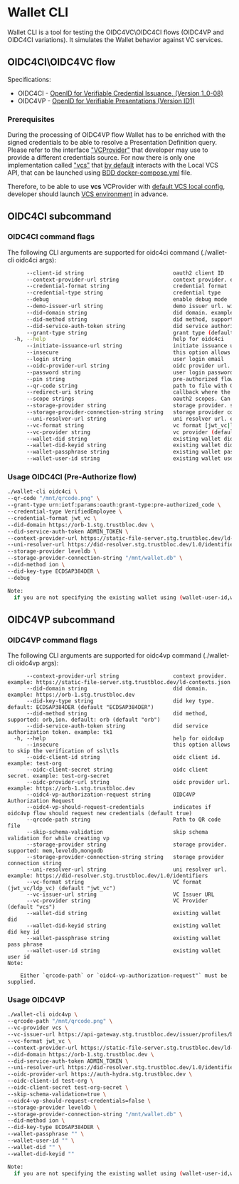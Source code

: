 # Wallet CLI

Wallet CLI is a tool for testing the OIDC4VC\OIDC4CI flows (OIDC4VP and OIDC4CI variations). It simulates the Wallet behavior
against VC services.

## OIDC4CI\OIDC4VC flow

Specifications:
* OIDC4CI - [OpenID for Verifiable Credential Issuance, (Version 1_0-08)](https://openid.net/specs/openid-4-verifiable-credential-issuance-1_0-08.html)
* OIDC4VP - [OpenID for Verifiable Presentations (Version ID1)](https://openid.net/specs/openid-connect-4-verifiable-presentations-1_0-ID1.html)

### Prerequisites

During the processing of OIDC4VP flow Wallet has to be enriched with the signed credentials to be able to resolve a Presentation Definition query.
Please refer to the interface ["VCProvider"](pkg/walletrunner/vcprovider/provider.go) that developer may use to provide a different credentials source.
For now there is only one implementation called ["vcs"](pkg/walletrunner/vcprovider/vcs.go) that [by default](pkg/walletrunner/vcprovider/vcs.go)
interacts with the Local VCS API, that can be launched using [BDD docker-compose.yml](../../test/bdd/fixtures/docker-compose.yml) file.

Therefore, to be able to use **vcs** VCProvider with [default VCS local config](pkg/walletrunner/vcprovider/vcs.go), developer should launch [VCS environment](../../test/bdd/fixtures/docker-compose.yml) in advance.

## OIDC4CI subcommand
### OIDC4CI command flags

The following CLI arguments are supported for oidc4ci command (./wallet-cli oidc4ci args):
```bash
      --client-id string                            oauth2 client ID
      --context-provider-url string                 context provider. example: https://static-file-server.stg.trustbloc.dev/ld-contexts.json
      --credential-format string                    credential format
      --credential-type string                      credential type
      --debug                                       enable debug mode
      --demo-issuer-url string                      demo issuer url. will automatically download qrcode
      --did-domain string                           did domain. example: https://orb-1.stg.trustbloc.dev
      --did-method string                           did method, supported: orb,ion. default: orb (default "orb")
      --did-service-auth-token string               did service authorization token. example: tk1
      --grant-type string                           grant type (default "authorization_code")
  -h, --help                                        help for oidc4ci
      --initiate-issuance-url string                initiate issuance url
      --insecure                                    this option allows to skip the verification of ssl\tls
      --login string                                user login email
      --oidc-provider-url string                    oidc provider url. example: https://api-gateway.stg.trustbloc.dev
      --password string                             user login password
      --pin string                                  pre-authorized flow pin
      --qr-code string                              path to file with QR code
      --redirect-uri string                         callback where the authorization code should be sent
      --scope strings                               oauth2 scopes. Can be used to pass credential type
      --storage-provider string                     storage provider. supported: mem,leveldb,mongodb
      --storage-provider-connection-string string   storage provider connection string
      --uni-resolver-url string                     uni resolver url. example: https://did-resolver.stg.trustbloc.dev/1.0/identifiers
      --vc-format string                            vc format [jwt_vc|ldp_vc] (default "jwt_vc")
      --vc-provider string                          vc provider (default "vcs")
      --wallet-did string                           existing wallet did
      --wallet-did-keyid string                     existing wallet did key id
      --wallet-passphrase string                    existing wallet pass phrase
      --wallet-user-id string                       existing wallet user id
```
### Usage OIDC4CI (Pre-Authorize flow) 
```bash
./wallet-cli oidc4ci \
--qr-code "/mnt/qrcode.png" \
--grant-type urn:ietf:params:oauth:grant-type:pre-authorized_code \
--credential-type VerifiedEmployee \
--credential-format jwt_vc \
--did-domain https://orb-1.stg.trustbloc.dev \
--did-service-auth-token ADMIN_TOKEN \
--context-provider-url https://static-file-server.stg.trustbloc.dev/ld-contexts.json \
--uni-resolver-url https://did-resolver.stg.trustbloc.dev/1.0/identifiers \
--storage-provider leveldb \
--storage-provider-connection-string "/mnt/wallet.db" \
--did-method ion \
--did-key-type ECDSAP384DER \
--debug

Note: 
  if you are not specifying the existing wallet using (wallet-user-id,wallet-passphrase,wallet-did-keyid,wallet-did) a new wallet will be automatically created and credentials will be available in the command outpu
```

## OIDC4VP subcommand
### OIDC4VP command flags

The following CLI arguments are supported for oidc4vp command (./wallet-cli oidc4vp args):
```
      --context-provider-url string                 context provider. example: https://static-file-server.stg.trustbloc.dev/ld-contexts.json
      --did-domain string                           did domain. example: https://orb-1.stg.trustbloc.dev
      --did-key-type string                         did key type. default: ECDSAP384DER (default "ECDSAP384DER")
      --did-method string                           did method, supported: orb,ion. default: orb (default "orb")
      --did-service-auth-token string               did service authorization token. example: tk1
  -h, --help                                        help for oidc4vp
      --insecure                                    this option allows to skip the verification of ssl\tls
      --oidc-client-id string                       oidc client id. example: test-org
      --oidc-client-secret string                   oidc client secret. example: test-org-secret
      --oidc-provider-url string                    oidc provider url. example: https://orb-1.stg.trustbloc.dev
      --oidc4-vp-authorization-request string       OIDC4VP Authorization Request
      --oidc4-vp-should-request-credentials         indicates if oidc4vp flow should request new credentials (default true)
      --qrcode-path string                          Path to QR code file
      --skip-schema-validation                      skip schema validation for while creating vp
      --storage-provider string                     storage provider. supported: mem,leveldb,mongodb
      --storage-provider-connection-string string   storage provider connection string
      --uni-resolver-url string                     uni resolver url. example: https://did-resolver.stg.trustbloc.dev/1.0/identifiers
      --vc-format string                            VC format (jwt_vc/ldp_vc) (default "jwt_vc")
      --vc-issuer-url string                        VC Issuer URL
      --vc-provider string                          VC Provider (default "vcs")
      --wallet-did string                           existing wallet did
      --wallet-did-keyid string                     existing wallet did key id
      --wallet-passphrase string                    existing wallet pass phrase
      --wallet-user-id string                       existing wallet user id
Note:

    Either `qrcode-path` or `oidc4-vp-authorization-request"` must be supplied.
```

### Usage OIDC4VP
```bash
./wallet-cli oidc4vp \
--qrcode-path "/mnt/qrcode.png" \
--vc-provider vcs \
--vc-issuer-url https://api-gateway.stg.trustbloc.dev/issuer/profiles/bank_issuer/credentials/issue \
--vc-format jwt_vc \
--context-provider-url https://static-file-server.stg.trustbloc.dev/ld-contexts.json \
--did-domain https://orb-1.stg.trustbloc.dev \
--did-service-auth-token ADMIN_TOKEN \
--uni-resolver-url https://did-resolver.stg.trustbloc.dev/1.0/identifiers \
--oidc-provider-url https://auth-hydra.stg.trustbloc.dev \
--oidc-client-id test-org \
--oidc-client-secret test-org-secret \
--skip-schema-validation=true \
--oidc4-vp-should-request-credentials=false \
--storage-provider leveldb \
--storage-provider-connection-string "/mnt/wallet.db" \
--did-method ion \
--did-key-type ECDSAP384DER \
--wallet-passphrase "" \
--wallet-user-id "" \
--wallet-did "" \
--wallet-did-keyid "" 

Note: 
  if you are not specifying the existing wallet using (wallet-user-id,wallet-passphrase,wallet-did-keyid,wallet-did) a new wallet will be automatically created and credentials will be available in the command outpu
```